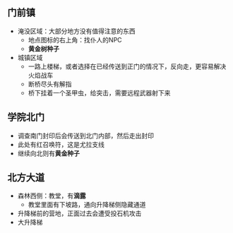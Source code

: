 ## 门前镇
- 淹没区域：大部分地方没有值得注意的东西
	- 地点图标的右上角：找仆人的NPC
	- **黄金树种子**
- 城镇区域
	- 一路上楼梯，或者选择在已经传送到正门的情况下，反向走，更容易解决火焰战车
	- 断桥尽头有解指
	- 桥下挂着一个圣甲虫，给突击，需要远程武器射下来

## 学院北门
- 调查南门封印后会传送到北门内部，然后走出封印
- 此处有红召唤符，这是尤拉支线
- 继续向北则有**黄金种子**

## 北方大道
- 森林西侧：教堂，有**滴露**
	- 教堂里面有下坡路，通向升降梯侧隐藏通道
- 升降梯前的营地，正面过去会遭受投石机攻击
- 大升降梯
